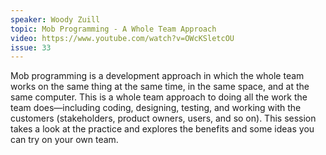 ```yaml
---
speaker: Woody Zuill
topic: Mob Programming - A Whole Team Approach
video: https://www.youtube.com/watch?v=OWcKSletcOU
issue: 33
---
```


Mob programming is a development approach in which the whole team works on the same thing at the same time, in the same space, and at the same computer. This is a whole team approach to doing all the work the team does—including coding, designing, testing, and working with the customers (stakeholders, product owners, users, and so on). This session takes a look at the practice and explores the benefits and some ideas you can try on your own team.

